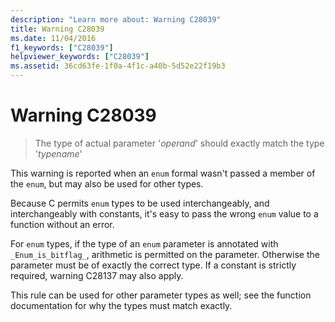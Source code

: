 ```yaml
---
description: "Learn more about: Warning C28039"
title: Warning C28039
ms.date: 11/04/2016
f1_keywords: ["C28039"]
helpviewer_keywords: ["C28039"]
ms.assetid: 36cd63fe-1f0a-4f1c-a40b-5d52e22f19b3
---
```

# Warning C28039

> The type of actual parameter '*operand*' should exactly match the type '*typename*'

This warning is reported when an `enum` formal wasn't passed a member of the `enum`, but may also be used for other types.

Because C permits `enum` types to be used interchangeably, and interchangeably with constants, it's easy to pass the wrong `enum` value to a function without an error.

For `enum` types, if the type of an `enum` parameter is annotated with `_Enum_is_bitflag_`, arithmetic is permitted on the parameter. Otherwise the parameter must be of exactly the correct type. If a constant is strictly required, warning C28137 may also apply.

This rule can be used for other parameter types as well; see the function documentation for why the types must match exactly.

